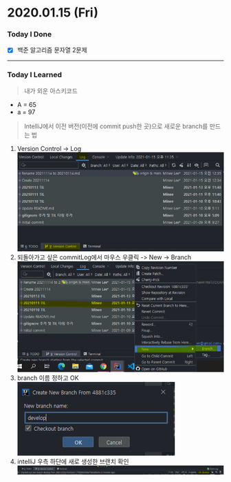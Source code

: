 # 2020.01.15 (Fri)
### Today I Done
- [x] 백준 알고리즘 문자열 2문제
***
### Today I Learned
> 내가 외운 아스키코드  
   - A = 65  
   - a = 97
> IntelliJ에서 이전 버전(이전에 commit push한 곳)으로 새로운 branch를 만드는 법
  1. Version Control -> Log  
  ![1](./img/20210115a.PNG)
  2. 되돌아가고 싶은 commitLog에서 마우스 우클릭 -> New -> Branch  
  ![2](./img/20210115b.PNG)
  3. branch 이름 정하고 OK  
  ![3](./img/20210115c.PNG)
  4. intelliJ 우측 하단에 새로 생성한 브랜치 확인  
  ![3](./img/20210115d.PNG)
  
